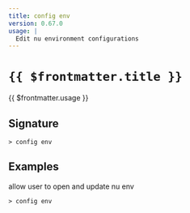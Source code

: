 ```yaml
---
title: config env
version: 0.67.0
usage: |
  Edit nu environment configurations
---
```


# <code>{{ $frontmatter.title }}</code>

<div style='white-space: pre-wrap;'>{{ $frontmatter.usage }}</div>

## Signature

```> config env ```

## Examples

allow user to open and update nu env
```shell
> config env
```
